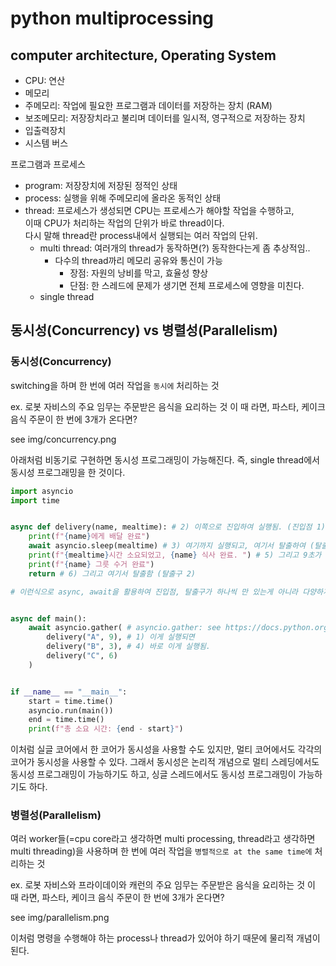 # python multiprocessing

## computer architecture, Operating System

- CPU: 연산
- 메모리
- 주메모리: 작업에 필요한 프로그램과 데이터를 저장하는 장치 (RAM)
- 보조메모리: 저장장치라고 불리며 데이터를 일시적, 영구적으로 저장하는 장치
- 입출력장치
- 시스템 버스

프로그램과 프로세스

- program: 저장장치에 저장된 정적인 상태
- process: 실행을 위해 주메모리에 올라온 동적인 상태
- thread:
  프로세스가 생성되면 CPU는 프로세스가 해야할 작업을 수행하고,  
  이때 CPU가 처리하는 작업의 단위가 바로 thread이다.  
  다시 말해 thread란 process내에서 실행되는 여러 작업의 단위.
  - multi thread: 여러개의 thread가 동작하면(?) 동작한다는게 좀 추상적임..
    - 다수의 thread까리 메모리 공유와 통신이 가능
      - 장점: 자원의 낭비를 막고, 효율성 향상
      - 단점: 한 스레드에 문제가 생기면 전체 프로세스에 영향을 미친다.
  - single thread

## 동시성(Concurrency) vs 병렬성(Parallelism)

### 동시성(Concurrency)

switching을 하며 한 번에 여러 작업을 `동시에` 처리하는 것

ex. 로봇 자비스의 주요 임무는 주문받은 음식을 요리하는 것
이 때 라면, 파스타, 케이크 음식 주문이 한 번에 3개가 온다면?

see img/concurrency.png

아래처럼 비동기로 구현하면 동시성 프로그래밍이 가능해진다. 즉, single thread에서 동시성 프로그래밍을 한 것이다.

```python
import asyncio
import time


async def delivery(name, mealtime): # 2) 이쪽으로 진입하여 실행됨. (진입점 1)
    print(f"{name}에게 배달 완료")
    await asyncio.sleep(mealtime) # 3) 여기까지 실행되고, 여기서 탈출하여 (탈출구 1)
    print(f"{mealtime}시간 소요되었고, {name} 식사 완료. ") # 5) 그리고 9초가 지난 뒤 '9시간 소요되었고, A 식사 완료' 가 실행될 때는 여기로 진입됨 (진입점 2)
    print(f"{name} 그릇 수거 완료")
    return # 6) 그리고 여기서 탈출함 (탈출구 2)

# 이런식으로 async, await을 활용하여 진입점, 탈출구가 하나씩 만 있는게 아니라 다양하게 활용하게 되는 routine을, 이걸 coroutine이라고 함.


async def main():
    await asyncio.gather( # asyncio.gather: see https://docs.python.org/ko/3/library/asyncio-task.html#running-tasks-concurrently
        delivery("A", 9), # 1) 이게 실행되면
        delivery("B", 3), # 4) 바로 이게 실행됨.
        delivery("C", 6)
    )


if __name__ == "__main__":
    start = time.time()
    asyncio.run(main())
    end = time.time()
    print(f"총 소요 시간: {end - start}")

```

이처럼 실글 코어에서 한 코어가 동시성을 사용할 수도 있지만,
멀티 코어에서도 각각의 코어가 동시성을 사용할 수 있다.
그래서 동시성은 논리적 개념으로 멀티 스레딩에서도 동시성 프로그래밍이 가능하기도 하고, 싱글 스레드에서도 동시성 프로그래밍이 가능하기도 하다.

### 병렬성(Parallelism)

여러 worker들(=cpu core라고 생각하면 multi processing, thread라고 생각하면 multi threading)을 사용하며 한 번에 여러 작업을 `병렬적으로 at the same time에` 처리하는 것

ex. 로봇 자비스와 프라이데이와 캐런의 주요 임무는 주문받은 음식을 요리하는 것
이 때 라면, 파스타, 케이크 음식 주문이 한 번에 3개가 온다면?

see img/parallelism.png

이처럼 명령을 수행해야 하는 process나 thread가 있어야 하기 때문에 물리적 개념이 된다.
